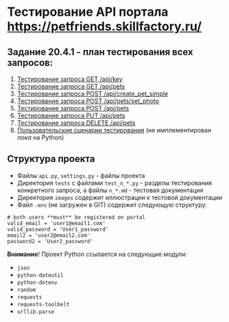 # Тестирование API портала https://petfriends.skillfactory.ru/

## Задание 20.4.1 - план тестирования всех запросов:
1. [Тестирование запроса GET /api/key](tests/1_get_api_key.md)
2. [Тестирование запроса GET /api/pets](tests/2_get_api_pets.md)
3. [Тестирование запроса POST /api/create_pet_simple](tests/3_create_pet_simple.md)
4. [Тестирование запроса POST /api/pets/set_photo](tests/4_post_api_pets_set_photo.md)
5. [Тестирование запроса POST /api/pets](tests/5_post_api_pets.md)
6. [Тестирование запроса PUT /api/pets](tests/6_put_api_pets.md)
7. [Тестирование запроса DELETE /api/pets](tests/7_delete_api_pets.md)
8. [Пользовательские сценарии тестирования](user_tests.md) (не имплементирован *пока* на Python)

## Структура проекта
- Файлы `api.py`, `settings.py` - файлы проекта
- Директория `tests` с файлами `test_n_*.py` - разделы тестирования конкретного запроса, а файлы `n_*.md` - тестовая документация
- Директория `images` содержит иллюстрации к тестовой документации
- Файл `.env` (не загружен в GIT) содержит следующую структуру:
```
# both users **must** be registered on portal
valid_email = 'user1@email1.com'
valid_password = 'User1_password'
email2 = 'user2@email2.com'
password2 = 'User2_password'
```

**Внимание**! Проект Python ссылается на следующие модули:
- `json`
- `python-dateutil`
- `python-dotenv`
- `random`
- `requests`
- `requests-toolbelt`
- `urllib.parse`